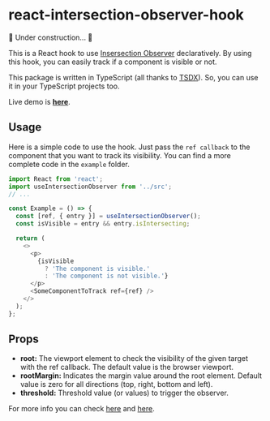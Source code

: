 # react-intersection-observer-hook

🔨 Under construction... 🔨

This is a React hook to use [Insersection Observer](https://developer.mozilla.org/en-US/docs/Web/API/Intersection_Observer_API) declaratively. By using this hook, you can easily track if a component is visible or not.  

This package is written in TypeScript (all thanks to [TSDX](https://github.com/jaredpalmer/tsdx)). So, you can use it in your TypeScript projects too.

Live demo is [**here**](https://onderonur.github.io/react-intersection-observer-hook).

## Usage

Here is a simple code to use the hook. Just pass the `ref callback` to the component that you want to track its visibility. You can find a more complete code in the `example` folder.

```javascript
import React from 'react';
import useIntersectionObserver from '../src';
// ...

const Example = () => {
  const [ref, { entry }] = useIntersectionObserver();
  const isVisible = entry && entry.isIntersecting;

  return (
    <>
      <p>
        {isVisible
          ? 'The component is visible.'
          : 'The component is not visible.'}
      </p>
      <SomeComponentToTrack ref={ref} />
    </>
  );
};
```

## Props

- **root:** The viewport element to check the visibility of the given target with the ref callback. The default value is the browser viewport.
- **rootMargin:** Indicates the margin value around the root element. Default value is zero for all directions (top, right, bottom and left).
- **threshold:** Threshold value (or values) to trigger the observer.

For more info you can check [here](https://developers.google.com/web/updates/2016/04/intersectionobserver) and [here](https://developer.mozilla.org/en-US/docs/Web/API/Intersection_Observer_API).

